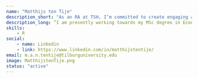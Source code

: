 ```yaml
---
name: "Matthijs ten Tije"
description_short: "As an RA at TSH, I’m committed to create engaging and valuable content, that will hopefully enhance your research."
description_long: ”I am presently working towards my MSc degree in Economics, with a specialization in Financial Economics. Combining econometrics with contemporary problems is something that truly excites me. As a Research Assistant at Tilburg Science Hub, I am fortunate to collaborate with and learn from a highly dedicated community of researchers and students. This experience is helping me expand my knowledge, and my hope is that my contributions will, in turn, assist students and researchers in their empirical research pursuits.”
skills:
    - R
social: 
    - name: Linkedin
    - link: https://www.linkedin.com/in/matthijstentije/
email: m.a.n.tentije@tilburguniversity.edu
image: MatthijstenTije.png
status: "active"
---
```

